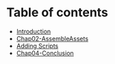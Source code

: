 # Table of contents

* [Introduction](README.md)
* [Chap02-AssembleAssets](Chap02-AssembleAssets.md)
* [Adding Scripts](Chap03-AddingScripts.md)
* [Chap04-Conclusion](Chap04-Conclusion.md)
